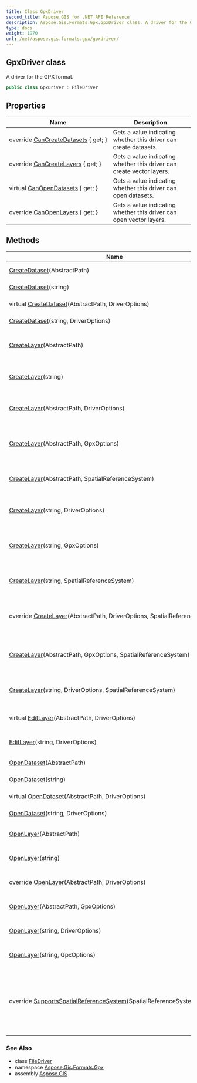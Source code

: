 ```yaml
---
title: Class GpxDriver
second_title: Aspose.GIS for .NET API Reference
description: Aspose.Gis.Formats.Gpx.GpxDriver class. A driver for the GPX format
type: docs
weight: 1970
url: /net/aspose.gis.formats.gpx/gpxdriver/
---
```

## GpxDriver class

A driver for the GPX format.

```csharp
public class GpxDriver : FileDriver
```

## Properties

| Name | Description |
| --- | --- |
| override [CanCreateDatasets](../../aspose.gis.formats.gpx/gpxdriver/cancreatedatasets/) { get; } | Gets a value indicating whether this driver can create datasets. |
| override [CanCreateLayers](../../aspose.gis.formats.gpx/gpxdriver/cancreatelayers/) { get; } | Gets a value indicating whether this driver can create vector layers. |
| virtual [CanOpenDatasets](../../aspose.gis/filedriver/canopendatasets/) { get; } | Gets a value indicating whether this driver can open datasets. |
| override [CanOpenLayers](../../aspose.gis.formats.gpx/gpxdriver/canopenlayers/) { get; } | Gets a value indicating whether this driver can open vector layers. |

## Methods

| Name | Description |
| --- | --- |
| [CreateDataset](../../aspose.gis/filedriver/createdataset/)(AbstractPath) | Creates a dataset. |
| [CreateDataset](../../aspose.gis/filedriver/createdataset/)(string) | Creates a dataset. |
| virtual [CreateDataset](../../aspose.gis/filedriver/createdataset/)(AbstractPath, DriverOptions) | Creates a dataset. |
| [CreateDataset](../../aspose.gis/filedriver/createdataset/)(string, DriverOptions) | Creates a dataset. |
| [CreateLayer](../../aspose.gis/filedriver/createlayer/)(AbstractPath) | Creates the layer and opens it for appending. |
| [CreateLayer](../../aspose.gis/filedriver/createlayer/)(string) | Creates the layer and opens it for appending. |
| [CreateLayer](../../aspose.gis/filedriver/createlayer/)(AbstractPath, DriverOptions) | Creates the layer and opens it for appending. |
| [CreateLayer](../../aspose.gis.formats.gpx/gpxdriver/createlayer/#createlayer_3)(AbstractPath, GpxOptions) | Creates a layer and opens it for adding new features. |
| [CreateLayer](../../aspose.gis/filedriver/createlayer/)(AbstractPath, SpatialReferenceSystem) | Creates the layer and opens it for appending. |
| [CreateLayer](../../aspose.gis/filedriver/createlayer/)(string, DriverOptions) | Creates the layer and opens it for appending. |
| [CreateLayer](../../aspose.gis.formats.gpx/gpxdriver/createlayer/#createlayer_9)(string, GpxOptions) | Creates a layer and opens it for adding new features. |
| [CreateLayer](../../aspose.gis/filedriver/createlayer/)(string, SpatialReferenceSystem) | Creates the layer and opens it for appending. |
| override [CreateLayer](../../aspose.gis.formats.gpx/gpxdriver/createlayer/#createlayer_2)(AbstractPath, DriverOptions, SpatialReferenceSystem) | Creates a layer and opens it for adding new features. |
| [CreateLayer](../../aspose.gis.formats.gpx/gpxdriver/createlayer/#createlayer_4)(AbstractPath, GpxOptions, SpatialReferenceSystem) | Creates a layer and opens it for adding new features. |
| [CreateLayer](../../aspose.gis/filedriver/createlayer/)(string, DriverOptions, SpatialReferenceSystem) | Creates the layer and opens it for appending. |
| virtual [EditLayer](../../aspose.gis/filedriver/editlayer/)(AbstractPath, DriverOptions) | Opens a layer for editing. |
| [EditLayer](../../aspose.gis/filedriver/editlayer/)(string, DriverOptions) | Opens a layer for editing. |
| [OpenDataset](../../aspose.gis/filedriver/opendataset/)(AbstractPath) | Opens the dataset. |
| [OpenDataset](../../aspose.gis/filedriver/opendataset/)(string) | Opens the dataset. |
| virtual [OpenDataset](../../aspose.gis/filedriver/opendataset/)(AbstractPath, DriverOptions) | Opens the dataset. |
| [OpenDataset](../../aspose.gis/filedriver/opendataset/)(string, DriverOptions) | Opens the dataset. |
| [OpenLayer](../../aspose.gis/filedriver/openlayer/)(AbstractPath) | Opens the layer for reading. |
| [OpenLayer](../../aspose.gis/filedriver/openlayer/)(string) | Opens the layer for reading. |
| override [OpenLayer](../../aspose.gis.formats.gpx/gpxdriver/openlayer/#openlayer_1)(AbstractPath, DriverOptions) | Opens a layer for reading. |
| [OpenLayer](../../aspose.gis.formats.gpx/gpxdriver/openlayer/#openlayer_2)(AbstractPath, GpxOptions) | Opens a layer for reading. |
| [OpenLayer](../../aspose.gis/filedriver/openlayer/)(string, DriverOptions) | Opens the layer for reading. |
| [OpenLayer](../../aspose.gis.formats.gpx/gpxdriver/openlayer/#openlayer_5)(string, GpxOptions) | Opens a layer for reading. |
| override [SupportsSpatialReferenceSystem](../../aspose.gis.formats.gpx/gpxdriver/supportsspatialreferencesystem/)(SpatialReferenceSystem) | Determines, whether specified spatial reference system is supported by the driver. |

### See Also

* class [FileDriver](../../aspose.gis/filedriver/)
* namespace [Aspose.Gis.Formats.Gpx](../../aspose.gis.formats.gpx/)
* assembly [Aspose.GIS](../../)


